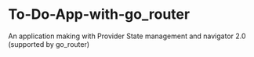 # To-Do-App-with-go_router
An application making with Provider State management and navigator 2.0 (supported by go_router)
